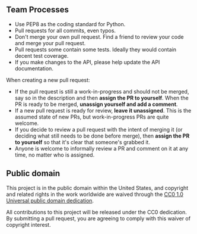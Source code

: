 ## Team Processes

* Use PEP8 as the coding standard for Python.
* Pull requests for all commits, even typos.
* Don't merge your own pull request. Find a friend to review your code and merge your pull request.
* Pull requests some contain some tests. Ideally they would contain decent test coverage.
* If you make changes to the API, please help update the API documentation. 

When creating a new pull request:

* If the pull request is still a work-in-progress and should not be merged, say so in the description and then **assign the PR to yourself**. When the PR is ready to be merged, **unassign yourself and add a comment**.
* If a new pull request is ready for review, **leave it unassigned**. This is the assumed state of new PRs, but work-in-progress PRs are quite welcome.
* If you decide to review a pull request with the intent of merging it (or deciding what still needs to be done before merge), then **assign the PR to yourself** so that it's clear that someone's grabbed it.
* Anyone is welcome to informally review a PR and comment on it at any time, no matter who is assigned.

## Public domain

This project is in the public domain within the United States, and
copyright and related rights in the work worldwide are waived through
the [CC0 1.0 Universal public domain dedication](https://creativecommons.org/publicdomain/zero/1.0/).

All contributions to this project will be released under the CC0
dedication. By submitting a pull request, you are agreeing to comply
with this waiver of copyright interest.
